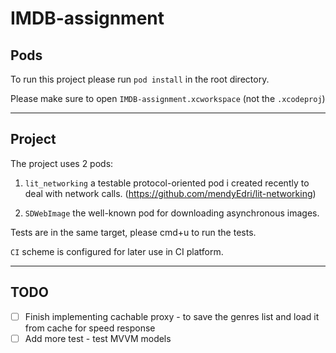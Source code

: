 # IMDB-assignment


## Pods
To run this project please run `pod install` in the root directory.

Please make sure to open `IMDB-assignment.xcworkspace` (not the `.xcodeproj`)

---

## Project

The project uses 2 pods:

1. `lit_networking` a testable protocol-oriented pod i created recently to deal with network calls. (https://github.com/mendyEdri/lit-networking)

2. `SDWebImage` the well-known pod for downloading asynchronous images.


Tests are in the same target, please cmd+u to run the tests.

`CI` scheme is configured for later use in CI platform.

---

## TODO

- [ ] Finish implementing cachable proxy - to save the genres list and load it from cache for speed response 
- [ ] Add more test - test MVVM models
